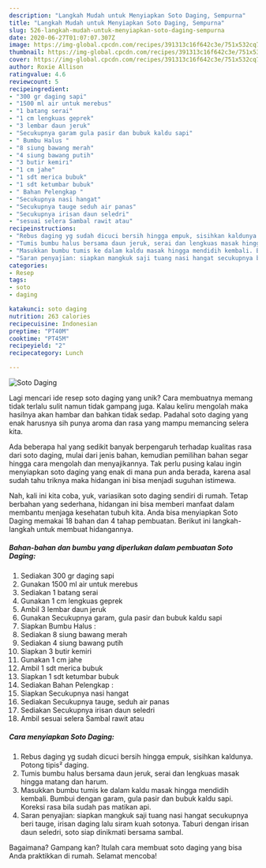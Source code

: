 ```yaml
---
description: "Langkah Mudah untuk Menyiapkan Soto Daging, Sempurna"
title: "Langkah Mudah untuk Menyiapkan Soto Daging, Sempurna"
slug: 526-langkah-mudah-untuk-menyiapkan-soto-daging-sempurna
date: 2020-06-27T01:07:07.307Z
image: https://img-global.cpcdn.com/recipes/391313c16f642c3e/751x532cq70/soto-daging-foto-resep-utama.jpg
thumbnail: https://img-global.cpcdn.com/recipes/391313c16f642c3e/751x532cq70/soto-daging-foto-resep-utama.jpg
cover: https://img-global.cpcdn.com/recipes/391313c16f642c3e/751x532cq70/soto-daging-foto-resep-utama.jpg
author: Roxie Allison
ratingvalue: 4.6
reviewcount: 5
recipeingredient:
- "300 gr daging sapi"
- "1500 ml air untuk merebus"
- "1 batang serai"
- "1 cm lengkuas geprek"
- "3 lembar daun jeruk"
- "Secukupnya garam gula pasir dan bubuk kaldu sapi"
- " Bumbu Halus "
- "8 siung bawang merah"
- "4 siung bawang putih"
- "3 butir kemiri"
- "1 cm jahe"
- "1 sdt merica bubuk"
- "1 sdt ketumbar bubuk"
- " Bahan Pelengkap "
- "Secukupnya nasi hangat"
- "Secukupnya tauge seduh air panas"
- "Secukupnya irisan daun seledri"
- "sesuai selera Sambal rawit atau"
recipeinstructions:
- "Rebus daging yg sudah dicuci bersih hingga empuk, sisihkan kaldunya. Potong tipis² daging."
- "Tumis bumbu halus bersama daun jeruk, serai dan lengkuas masak hingga matang dan harum."
- "Masukkan bumbu tumis ke dalam kaldu masak hingga mendidih kembali. Bumbui dengan garam, gula pasir dan bubuk kaldu sapi. Koreksi rasa bila sudah pas matikan api."
- "Saran penyajian: siapkan mangkuk saji tuang nasi hangat secukupnya beri tauge, irisan daging lalu siram kuah sotonya. Taburi dengan irisan daun seledri, soto siap dinikmati bersama sambal."
categories:
- Resep
tags:
- soto
- daging

katakunci: soto daging 
nutrition: 263 calories
recipecuisine: Indonesian
preptime: "PT40M"
cooktime: "PT45M"
recipeyield: "2"
recipecategory: Lunch

---
```



![Soto Daging](https://img-global.cpcdn.com/recipes/391313c16f642c3e/751x532cq70/soto-daging-foto-resep-utama.jpg)

Lagi mencari ide resep soto daging yang unik? Cara membuatnya memang tidak terlalu sulit namun tidak gampang juga. Kalau keliru mengolah maka hasilnya akan hambar dan bahkan tidak sedap. Padahal soto daging yang enak harusnya sih punya aroma dan rasa yang mampu memancing selera kita.



Ada beberapa hal yang sedikit banyak berpengaruh terhadap kualitas rasa dari soto daging, mulai dari jenis bahan, kemudian pemilihan bahan segar hingga cara mengolah dan menyajikannya. Tak perlu pusing kalau ingin menyiapkan soto daging yang enak di mana pun anda berada, karena asal sudah tahu triknya maka hidangan ini bisa menjadi suguhan istimewa.


Nah, kali ini kita coba, yuk, variasikan soto daging sendiri di rumah. Tetap berbahan yang sederhana, hidangan ini bisa memberi manfaat dalam membantu menjaga kesehatan tubuh kita. Anda bisa menyiapkan Soto Daging memakai 18 bahan dan 4 tahap pembuatan. Berikut ini langkah-langkah untuk membuat hidangannya.

<!--inarticleads1-->

##### Bahan-bahan dan bumbu yang diperlukan dalam pembuatan Soto Daging:

1. Sediakan 300 gr daging sapi
1. Gunakan 1500 ml air untuk merebus
1. Sediakan 1 batang serai
1. Gunakan 1 cm lengkuas geprek
1. Ambil 3 lembar daun jeruk
1. Gunakan Secukupnya garam, gula pasir dan bubuk kaldu sapi
1. Siapkan  Bumbu Halus :
1. Sediakan 8 siung bawang merah
1. Sediakan 4 siung bawang putih
1. Siapkan 3 butir kemiri
1. Gunakan 1 cm jahe
1. Ambil 1 sdt merica bubuk
1. Siapkan 1 sdt ketumbar bubuk
1. Sediakan  Bahan Pelengkap :
1. Siapkan Secukupnya nasi hangat
1. Sediakan Secukupnya tauge, seduh air panas
1. Sediakan Secukupnya irisan daun seledri
1. Ambil sesuai selera Sambal rawit atau




<!--inarticleads2-->

##### Cara menyiapkan Soto Daging:

1. Rebus daging yg sudah dicuci bersih hingga empuk, sisihkan kaldunya. Potong tipis² daging.
1. Tumis bumbu halus bersama daun jeruk, serai dan lengkuas masak hingga matang dan harum.
1. Masukkan bumbu tumis ke dalam kaldu masak hingga mendidih kembali. Bumbui dengan garam, gula pasir dan bubuk kaldu sapi. Koreksi rasa bila sudah pas matikan api.
1. Saran penyajian: siapkan mangkuk saji tuang nasi hangat secukupnya beri tauge, irisan daging lalu siram kuah sotonya. Taburi dengan irisan daun seledri, soto siap dinikmati bersama sambal.




Bagaimana? Gampang kan? Itulah cara membuat soto daging yang bisa Anda praktikkan di rumah. Selamat mencoba!
